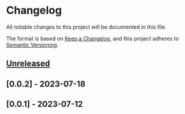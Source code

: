 # Changelog

All notable changes to this project will be documented in this file.

The format is based on [Keep a Changelog](https://keepachangelog.com/en/1.0.0/),
and this project adheres to [Semantic Versioning](https://semver.org/spec/v2.0.0.html).

## [Unreleased]

## [0.0.2] - 2023-07-18

## [0.0.1] - 2023-07-12

[Unreleased]: https://github.com/dioxic/kotlinx-serialization-bson/compare/0.0.2...HEAD

